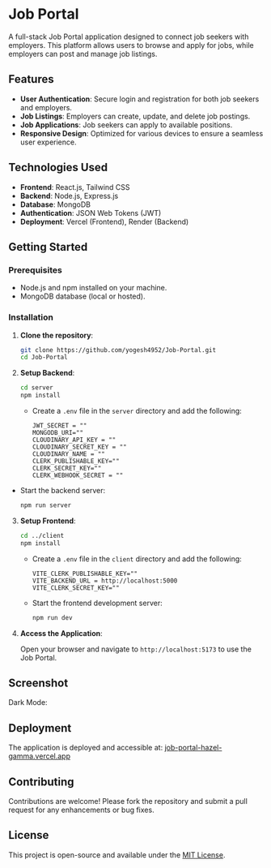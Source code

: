 # Job Portal

A full-stack Job Portal application designed to connect job seekers with employers. This platform allows users to browse and apply for jobs, while employers can post and manage job listings.

## Features

- **User Authentication**: Secure login and registration for both job seekers and employers.
- **Job Listings**: Employers can create, update, and delete job postings.
- **Job Applications**: Job seekers can apply to available positions.
- **Responsive Design**: Optimized for various devices to ensure a seamless user experience.

## Technologies Used

- **Frontend**: React.js, Tailwind CSS
- **Backend**: Node.js, Express.js
- **Database**: MongoDB
- **Authentication**: JSON Web Tokens (JWT)
- **Deployment**: Vercel (Frontend), Render (Backend)

## Getting Started

### Prerequisites

- Node.js and npm installed on your machine.
- MongoDB database (local or hosted).

### Installation

1. **Clone the repository**:

   ```bash
   git clone https://github.com/yogesh4952/Job-Portal.git
   cd Job-Portal
   ```

2. **Setup Backend**:

   ```bash
   cd server
   npm install
   ```

   - Create a `.env` file in the `server` directory and add the following:

     ```env
     JWT_SECRET = ""
     MONGODB_URI=""
     CLOUDINARY_API_KEY = ""
     CLOUDINARY_SECRET_KEY = ""
     CLOUDINARY_NAME = ""
     CLERK_PUBLISHABLE_KEY=""
     CLERK_SECRET_KEY=""
     CLERK_WEBHOOK_SECRET = ""

     ```

- Start the backend server:

  ```bash
  npm run server
  ```

3. **Setup Frontend**:

   ```bash
   cd ../client
   npm install
   ```

   - Create a `.env` file in the `client` directory and add the following:

     ```env
     VITE_CLERK_PUBLISHABLE_KEY=""
     VITE_BACKEND_URL = http://localhost:5000
     VITE_CLERK_SECRET_KEY=""
     ```

   - Start the frontend development server:

     ```bash
     npm run dev
     ```

4. **Access the Application**:

   Open your browser and navigate to `http://localhost:5173` to use the Job Portal.

## Screenshot

Dark Mode:

## Deployment

The application is deployed and accessible at: [job-portal-hazel-gamma.vercel.app](https://job-portal-hazel-gamma.vercel.app)

## Contributing

Contributions are welcome! Please fork the repository and submit a pull request for any enhancements or bug fixes.

## License

This project is open-source and available under the [MIT License](LICENSE).
